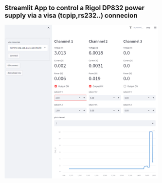 ## Streamlit App to control a Rigol DP832 power supply via a visa (tcpip,rs232..) connecion



![](media/dp82-ui.png)